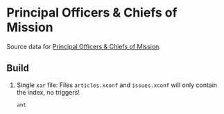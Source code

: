 # Principal Officers &amp; Chiefs of Mission

Source data for [Principal Officers &amp; Chiefs of Mission](http://history.state.gov/departmenthistory/people/principals-chiefs). 

## Build

1. Single `xar` file: Files `articles.xconf` and `issues.xconf` will only contain the index, no triggers!
    ```shell
    ant
    ```